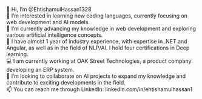 👋 Hi, I’m @EhtishamulHassan1328
<br>
👀 I’m interested in learning new coding languages, currently focusing on web development and AI models.
<br>
🌱 I’m currently advancing my knowledge in web development and exploring various artificial intelligence concepts.
<br>
💼 I have almost 1 year of industry experience, with expertise in .NET and Angular, as well as in the field of NLP/AI. I hold four certifications in Deep learning.
<br>
💻 I am currently working at OAK Street Technologies, a product company developing an ERP system.
<br>
💞️ I’m looking to collaborate on AI projects to expand my knowledge and contribute to exciting developments in the field.
<br>
📫 You can reach me through LinkedIn: linkedin.com/in/ehtishamulhassan1
<br>
